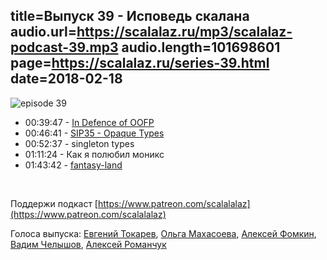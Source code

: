 title=Выпуск 39 - Исповедь скалана 
audio.url=https://scalalaz.ru/mp3/scalalaz-podcast-39.mp3
audio.length=101698601
page=https://scalalaz.ru/series-39.html
date=2018-02-18
----

![episode 39](https://scalalaz.ru/img/episode39.jpg)


* 00:39:47 - [In Defence of OOFP](https://alexn.org/blog/2018/02/12/in-defense-oofp.html)
* 00:46:41 - [SIP35 - Opaque Types](https://docs.scala-lang.org/sips/opaque-types.html)
* 00:52:37 - singleton types
* 01:11:24 - Как я полюбил моникс
* 01:43:42 - [fantasy-land](https://github.com/fantasyland/fantasy-land)

<br/>

Поддержи подкаст [https://www.patreon.com/scalalalaz](https://www.patreon.com/scalalalaz)

Голоса выпуска: [Евгений Токарев](https://github.com/strobe),
[Ольга Махасоева](https://twitter.com/oli_kitty), [Алексей Фомкин](https://github.com/fomkin), [Вадим Челышов](https://github.com/dos65),
[Алексей Романчук](https://github.com/13h3r)
